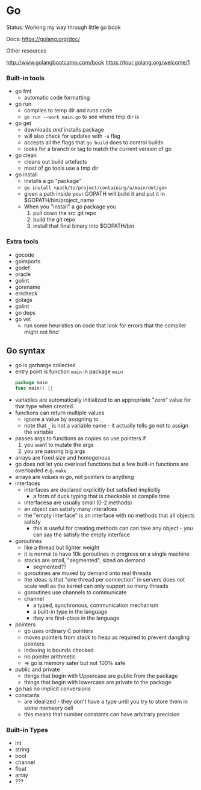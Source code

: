 # Go

Status: Working my way through little go book

Docs: https://golang.org/doc/

Other resources

http://www.golangbootcamp.com/book
https://tour.golang.org/welcome/1

### Built-in tools

* go fmt
    * automatic code formatting
* go run
    * compiles to temp dir and runs code
    * `go run --work main.go` to see where tmp dir is
* go get
    * downloads _and_ installs package
    * will also check for updates with `-u` flag
    * accepts all the flags that `go build` does to control builds
    * looks for a branch or tag to match the current version of go
* go clean
    * cleans out build artefacts
    * most of go tools use a tmp dir
* go install
    * installs a go "package"
    * `go install <path/to/project/containing/a/main/dot/go>`
    * given a path inside your GOPATH will build it and put it in
      $GOPATH/bin/project_name
    * When you "install" a go package you
        1. pull down the src git repo
        2. build the git repo
        3. install that final binary into $GOPATH/bin

### Extra tools

* gocode
* goimports
* godef
* oracle
* golint
* gorename
* errcheck
* gotags
* golint
* go deps
* go vet
    * run some heuristics on code that look for errors that the compiler might
      not find

## Go syntax

* go is garbarge collected
* entry point is function `main` in package `main`
    ```go
    package main
    func main() {}
    ```
* variables are automatically initialized to an appropriate "zero" value for
  that type when created.
* functions can return multiple values
    * ignore a value by assigning to `_`
    * note that `_` is not a variable name - it actually tells go not to assign
      the variable
* passes args to functions as copies so use pointers if
    1. you want to mutate the args
    1. you are passing big args
* arrays are fixed size and homogenous
* go does not let you overload functions but a few built-in functions are overloaded e.g. `make`
* arrays are _values_ in go, not pointers to anything
* interfaces
    * interfaces are declared explicitly but satisfied implicitly
        * a form of duck typing that is checkable at compile time
    * interfacesa are usually small (0-2 methods)
    * an object can satisfy many interafces
    * the "empty interface" is an interface with no methods that all objects
      satisfy
        * this is useful for creating methods can can take any object - you can
          say the satisfy the empty interface
* goroutines
    * like a thread but lighter weight
    * it is normal to have 10k goroutines in progress on a single machine
    * stacks are small, "segmented", sized on demand
        * segmented??
    * goroutines are muxed by demand onto real threads
    * the ideas is that "one thread per connection" in servers does not scale
      well as the kernel can only support so many threads
    * goroutines use channels to communicate
    * channel
        * a typed, synchronous, communication mechanism
        * a built-in type in the language
        * they are first-class in the language
* pointers
    * go uses ordinary C pointers
    * moves pointers from stack to heap as required to prevent dangling pointers
    * indexing is bounds checked
    * no pointer arithmetic
    * => go is memory safer but not 100% safe
* public and private
    * things that begin with Uppercase are public from the package
    * things that begin with lowercase are private to the package
* go has no implicit conversions
* constants
    * are idealized - they don't have a type until you try to store them in
      some memeory cell
    * this means that number constants can have arbitrary precision

### Built-in Types

* int
* string
* bool
* channel
* float
* array
* ???
